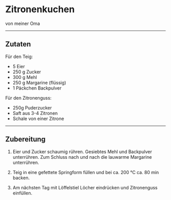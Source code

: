 # Zitronenkuchen

von meiner Oma

---

## Zutaten

Für den Teig:
- 5 Eier
- 250 g Zucker
- 300 g Mehl
- 250 g Margarine (flüssig)
- 1 Päckchen Backpulver

Für den Zitronenguss:
- 250g Puderzucker
- Saft aus 3-4 Zitronen
- Schale von einer Zitrone

---

## Zubereitung

1. Eier und Zucker schaumig rühren. Gesiebtes Mehl und Backpulver unterrühren. Zum Schluss nach und nach die lauwarme Margarine unterrühren.

2. Teig in eine gefettete Springform füllen und bei ca. 200 °C ca. 80 min backen.

3. Am nächsten Tag mit Löffelstiel Löcher eindrücken und Zitronenguss einfüllen.
